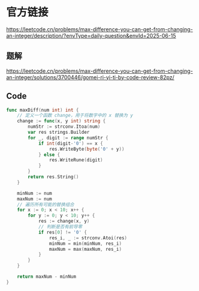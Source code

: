 # 官方链接
https://leetcode.cn/problems/max-difference-you-can-get-from-changing-an-integer/description/?envType=daily-question&envId=2025-06-15

## 题解
https://leetcode.cn/problems/max-difference-you-can-get-from-changing-an-integer/solutions/3700446/gomei-ri-yi-ti-by-code-review-82pz/

## Code
```go
func maxDiff(num int) int {
    // 定义一个函数 change，用于将数字中的 x 替换为 y
	change := func(x, y int) string {
		numStr := strconv.Itoa(num)
		var res strings.Builder
		for _, digit := range numStr {
			if int(digit-'0') == x {
				res.WriteByte(byte('0' + y))
			} else {
				res.WriteRune(digit)
			}
		}
		return res.String()
	}

	minNum := num
	maxNum := num
	// 遍历所有可能的替换组合
	for x := 0; x < 10; x++ {
		for y := 0; y < 10; y++ {
			res := change(x, y)
			// 判断是否有前导零
			if res[0] != '0' {
				res_i, _ := strconv.Atoi(res)
                minNum = min(minNum, res_i)
                maxNum = max(maxNum, res_i)
			}
		}
	}

	return maxNum - minNum
}
```
